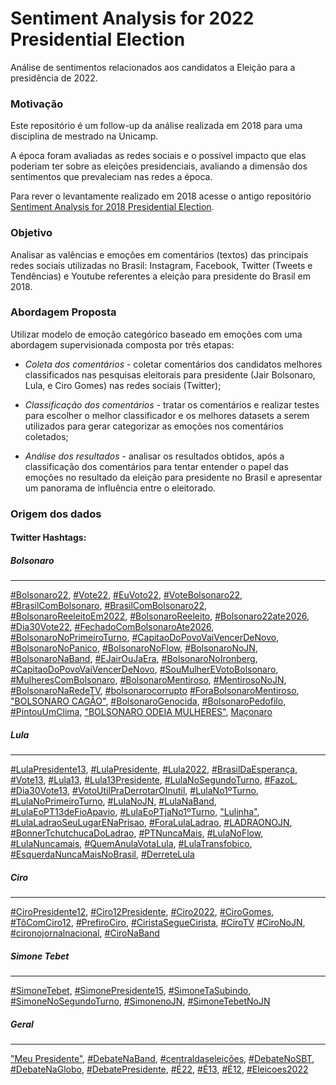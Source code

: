 # Sentiment Analysis for 2022 Presidential Election

Análise de sentimentos relacionados aos candidatos a Eleição para a presidência de 2022.

### Motivação

Este repositório é um follow-up da análise realizada em 2018 para uma disciplina de mestrado na Unicamp.

A época foram avaliadas as redes sociais e o possível impacto que elas poderiam ter sobre as eleições presidenciais, avaliando a dimensão dos sentimentos que prevaleciam nas redes a época.

Para rever o levantamente realizado em 2018 acesse o antigo repositório [Sentiment Analysis for 2018 Presidential Election](https://github.com/rdenadai/sentiment-analysis-2018-president-election).

### Objetivo

Analisar as valências e emoções em comentários (textos) das principais redes sociais utilizadas no Brasil: Instagram, Facebook, Twitter (Tweets e Tendências) e Youtube referentes a eleição para presidente do Brasil em 2018.

### Abordagem Proposta

Utilizar modelo de emoção categórico baseado em emoções com uma abordagem supervisionada composta por três etapas:

 - *Coleta dos comentários* - coletar comentários dos candidatos melhores classificados nas pesquisas eleitorais para presidente (Jair Bolsonaro, Lula, e Ciro Gomes) nas redes sociais (Twitter);

 - *Classificação dos comentários* - tratar os comentários e realizar testes para escolher o melhor classificador e os melhores datasets a serem utilizados para gerar categorizar as emoções nos comentários coletados;

 - *Análise dos resultados* - analisar os resultados obtidos, após a classificação dos comentários para tentar entender o papel das emoções no resultado da eleição para presidente no Brasil e apresentar um panorama de influência entre o eleitorado.

### Origem dos dados

#### Twitter Hashtags:

##### **Bolsonaro**
---
[#Bolsonaro22](https://twitter.com/search?q=%23Bolsonaro22&src=typed_query&f=live),
[#Vote22](https://twitter.com/hashtag/Vote22?src=hashtag_click&f=live),
[#EuVoto22](https://twitter.com/hashtag/EuVoto22?src=hashtag_click&f=live),
[#VoteBolsonaro22](https://twitter.com/search?q=%23VoteBolsonaro22&src=typed_query&f=live),
[#BrasilComBolsonaro](https://twitter.com/search?q=%23BrasilComBolsonaro&src=typed_query&f=live),
[#BrasilComBolsonaro22](https://twitter.com/search?q=%23BrasilComBolsonaro22&src=typed_query&f=live),
[#BolsonaroReeleitoEm2022](https://twitter.com/search?q=%23BolsonaroReeleitoEm2022&src=typed_query&f=live),
[#BolsonaroReeleito](https://twitter.com/hashtag/BolsonaroReeleito?src=hashtag_click&f=live),
[#Bolsonaro22ate2026](https://twitter.com/hashtag/Bolsonaro22ate2026?src=hashtag_click&f=live),
[#Dia30Vote22](https://twitter.com/hashtag/Dia30Vote22?src=hashtag_click&f=live),
[#FechadoComBolsonaroAte2026](https://twitter.com/hashtag/FechadoComBolsonaroAte2026?src=hashtag_click&f=live),
[#BolsonaroNoPrimeiroTurno](https://twitter.com/search?q=%23BolsonaroNoPrimeiroTurno&src=typed_query&f=live),
[#CapitaoDoPovoVaiVencerDeNovo](https://twitter.com/search?q=%23CapitaoDoPovoVaiVencerDeNovo&src=typed_query&f=live),
[#BolsonaroNoPanico](https://twitter.com/search?q=%23BolsonaroNoPanico&src=typed_query&f=live),
[#BolsonaroNoFlow](https://twitter.com/search?q=%23BolsonaroNoFlow&src=typed_query&f=live),
[#BolsonaroNoJN](https://twitter.com/search?q=%23BolsonaroNoJN&src=typed_query&f=live),
[#BolsonaroNaBand](https://twitter.com/hashtag/BolsonaroNaBand?src=hashtag_click&f=live),
[#EJairOuJaEra](https://twitter.com/search?q=%23EJairOuJaEra&src=typed_query&f=live),
[#BolsonaroNoIronberg](https://twitter.com/search?q=%23BolsonaroNoIronberg&src=typed_query&f=live),
[#CapitaoDoPovoVaiVencerDeNovo](https://twitter.com/search?q=%23CapitaoDoPovoVaiVencerDeNovo&src=typed_query&f=live),
[#SouMulherEVotoBolsonaro](https://twitter.com/search?q=%23SouMulherEVotoBolsonaro&src=trend_click&f=live&vertical=trends),
[#MulheresComBolsonaro](https://twitter.com/search?q=%23MulheresComBolsonaro&src=trend_click&f=live&vertical=trends),
[#BolsonaroMentiroso](https://twitter.com/search?q=%23BolsonaroMentiroso&src=typed_query&f=live),
[#MentirosoNoJN](https://twitter.com/search?q=%23MentirosoNoJN&src=typed_query&f=live),
[#BolsonaroNaRedeTV](https://twitter.com/search?q=%23BolsonaroNaRedeTV&src=trend_click&f=live&vertical=trends),
[#bolsonarocorrupto](https://twitter.com/search?q=%23bolsonarocorrupto&src=trend_click&f=live&vertical=trends)
[#ForaBolsonaroMentiroso](https://twitter.com/search?q=%23ForaBolsonaroMentiroso&src=typed_query&f=live),
["BOLSONARO CAGÃO"](https://twitter.com/search?q=%22BOLSONARO%20CAG%C3%83O%22&&src=typed_query&f=livey),
[#BolsonaroGenocida](https://twitter.com/search?q=%23BolsonaroGenocida&src=typed_query&f=live),
[#BolsonaroPedofilo](https://twitter.com/hashtag/BolsonaroPedofilo?src=hashtag_click&f=live),
[#PintouUmClima](https://twitter.com/hashtag/PintouUmClima?src=hashtag_click&f=live),
["BOLSONARO ODEIA MULHERES"](https://twitter.com/search?q=%22BOLSONARO%20ODEIA%20MULHERES%22&src=trend_click&f=live&vertical=trends),
[Maçonaro](https://twitter.com/search?q=Ma%C3%A7onaro&src=trend_click&f=live&vertical=trends)

##### **Lula**
---
[#LulaPresidente13](https://twitter.com/search?q=%23LulaPresidente13&src=typed_query&f=live),
[#LulaPresidente](https://twitter.com/search?q=%23LulaPresidente&src=typed_query&f=live),
[#Lula2022](https://twitter.com/search?q=%23Lula2022&src=typed_query&f=live),
[#BrasilDaEsperança](https://twitter.com/search?q=%23BrasilDaEsperan%C3%A7a&src=typed_query&f=live),
[#Vote13](https://twitter.com/search?q=%23Vote13&src=typed_query&f=live),
[#Lula13](https://twitter.com/hashtag/Lula13?src=hashtag_click&f=live),
[#Lula13Presidente](https://twitter.com/hashtag/Lula13Presidente?src=hashtag_click&f=live),
[#LulaNoSegundoTurno](https://twitter.com/search?q=%23LulaNoSegundoTurno&src=trend_click&f=live),
[#FazoL](https://twitter.com/hashtag/FazoL?src=hashtag_click&f=live),
[#Dia30Vote13](https://twitter.com/search?q=%23Dia30Vote13&src=typed_query&f=live),
[#VotoUtilPraDerrotarOInutil](https://twitter.com/hashtag/VotoUtilPraDerrotarOInutil?src=hashtag_click&f=live),
[#LulaNo1ºTurno](https://twitter.com/hashtag/LulaNo1%C2%BATurno?src=hashtag_click&f=live),
[#LulaNoPrimeiroTurno](https://twitter.com/search?q=%23LulaNoPrimeiroTurno&src=typed_query&f=live),
[#LulaNoJN](https://twitter.com/search?q=%23LulaNoJN&src=typed_query&f=live),
[#LulaNaBand](https://twitter.com/hashtag/LulaNaBand?src=hashtag_click&f=live),
[#LulaEoPT13deFioApavio](https://twitter.com/hashtag/LulaEoPT13deFioApavio?src=hashtag_click&f=live),
[#LulaEoPTjaNo1ºTurno](https://twitter.com/hashtag/LulaEoPTjaNo1%C2%BATurno?src=hashtag_click&f=live),
["Lulinha"](https://twitter.com/search?q=%22Lulinha%22&src=typed_query&f=live),
[#LulaLadraoSeuLugarENaPrisao](https://twitter.com/search?q=%23LulaLadraoSeuLugarENaPrisao&src=typed_query&f=live),
[#ForaLulaLadrao](https://twitter.com/hashtag/ForaLulaLadrao?src=hashtag_click&f=live),
[#LADRAONOJN](https://twitter.com/search?q=%23LADRAONOJN&src=typed_query&f=live),
[#BonnerTchutchucaDoLadrao](https://twitter.com/search?q=%23BonnerTchutchucaDoLadrao&src=typed_query&f=live),
[#PTNuncaMais](https://twitter.com/search?q=%23PTNuncaMais&src=typed_query&f=live),
[#LulaNoFlow](https://twitter.com/search?q=%23LulaNoFlow&src=trend_click&f=live&vertical=trends),
[#LulaNuncamais](https://twitter.com/hashtag/LulaNuncamais?src=hashtag_click&f=live),
[#QuemAnulaVotaLula](https://twitter.com/hashtag/QuemAnulaVotaLula?src=hashtag_click&f=live),
[#LulaTransfobico](https://twitter.com/hashtag/LulaTransfobico?src=hashtag_click&f=live),
[#EsquerdaNuncaMaisNoBrasil](https://twitter.com/hashtag/EsquerdaNuncaMaisNoBrasil?src=hashtag_click&f=live),
[#DerreteLula](https://twitter.com/search?q=%23DerreteLula&src=typed_query&f=live)

##### **Ciro**
---
[#CiroPresidente12](https://twitter.com/search?q=%23CiroPresidente12&src=typed_query&f=live),
[#Ciro12Presidente](https://twitter.com/hashtag/Ciro12Presidente?src=hashtag_click&f=live),
[#Ciro2022](https://twitter.com/search?q=%23Ciro2022&src=typed_query&f=live),
[#CiroGomes](https://twitter.com/search?q=%23CiroGomes&src=typed_query&f=live),
[#TôComCiro12](https://twitter.com/hashtag/T%C3%B4ComCiro12?src=hashtag_click&f=live),
[#PrefiroCiro](https://twitter.com/search?q=%23PrefiroCiro&src=typed_query&f=live),
[#CiristaSegueCirista](https://twitter.com/search?q=%23CiristaSegueCirista&src=typed_query&f=live),
[#CiroTV](https://twitter.com/search?q=%23CiroTV&src=trend_click&f=live&vertical=trends)
[#CiroNoJN](https://twitter.com/search?q=%23CiroNoJN&src=typed_query&f=live),
[#cironojornalnacional](https://twitter.com/search?q=%23cironojornalnacional&src=typed_query&f=live),
[#CiroNaBand](https://twitter.com/hashtag/CiroNaBand?src=hashtag_click&f=live)

##### **Simone Tebet**
---
[#SimoneTebet](https://twitter.com/hashtag/SimoneTebet?src=hashtag_click&f=live),
[#SimonePresidente15](https://twitter.com/hashtag/SimonePresidente15?src=hashtag_click&f=live),
[#SimoneTaSubindo](https://twitter.com/hashtag/SimoneTaSubindo?src=hashtag_click&f=live),
[#SimoneNoSegundoTurno](https://twitter.com/hashtag/SimoneNoSegundoTurno?src=hashtag_click&f=live),
[#SimonenoJN](https://twitter.com/search?q=%23SimonenoJN&src=typed_query&f=live),
[#SimoneTebetNoJN](https://twitter.com/hashtag/SimoneTebetNoJN?src=hashtag_click&f=live)

##### **Geral**
---
["Meu Presidente"](https://twitter.com/search?q=%22Meu%20Presidente%22&src=typed_query&f=live),
[#DebateNaBand](https://twitter.com/search?q=%23DebateNaBand&src=trend_click&f=live&vertical=trends),
[#centraldaseleições](https://twitter.com/hashtag/centraldaselei%C3%A7%C3%B5es?src=hashtag_click&f=live),
[#DebateNoSBT](https://twitter.com/hashtag/DebateNoSBT?src=hashtag_click&f=live),
[#DebateNaGlobo](https://twitter.com/hashtag/DebateNaGlobo?src=hashtag_click&f=live),
[#DebatePresidente](https://twitter.com/hashtag/DebatePresidente?src=hashtag_click&f=live),
[#É22](https://twitter.com/search?q=%23%C3%8922&src=typed_query&f=live),
[#É13](https://twitter.com/search?q=%23%C3%8913&src=typed_query&f=live),
[#É12](https://twitter.com/search?q=%23%C3%8912&src=typed_query&f=live),
[#Eleicoes2022](https://twitter.com/search?q=%23Eleicoes2022&src=typed_query&f=live)
